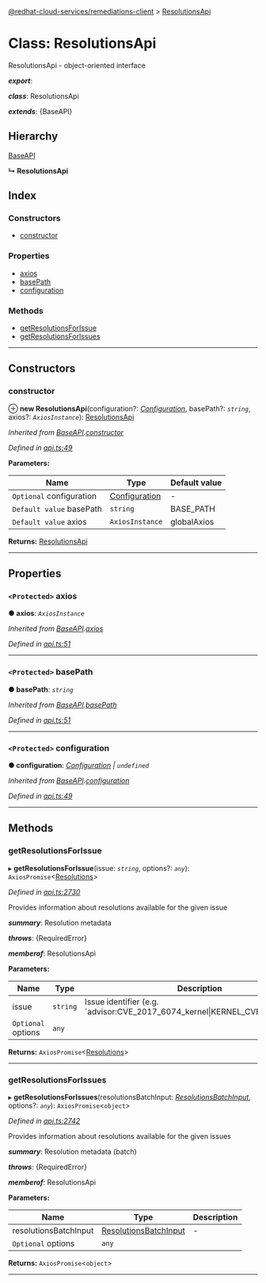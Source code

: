 [@redhat-cloud-services/remediations-client](../README.md) > [ResolutionsApi](../classes/resolutionsapi.md)

# Class: ResolutionsApi

ResolutionsApi - object-oriented interface

*__export__*: 

*__class__*: ResolutionsApi

*__extends__*: {BaseAPI}

## Hierarchy

 [BaseAPI](baseapi.md)

**↳ ResolutionsApi**

## Index

### Constructors

* [constructor](resolutionsapi.md#constructor)

### Properties

* [axios](resolutionsapi.md#axios)
* [basePath](resolutionsapi.md#basepath)
* [configuration](resolutionsapi.md#configuration)

### Methods

* [getResolutionsForIssue](resolutionsapi.md#getresolutionsforissue)
* [getResolutionsForIssues](resolutionsapi.md#getresolutionsforissues)

---

## Constructors

<a id="constructor"></a>

###  constructor

⊕ **new ResolutionsApi**(configuration?: *[Configuration](configuration.md)*, basePath?: *`string`*, axios?: *`AxiosInstance`*): [ResolutionsApi](resolutionsapi.md)

*Inherited from [BaseAPI](baseapi.md).[constructor](baseapi.md#constructor)*

*Defined in [api.ts:49](https://github.com/RedHatInsights/javascript-clients/blob/master/packages/remediations/api.ts#L49)*

**Parameters:**

| Name | Type | Default value |
| ------ | ------ | ------ |
| `Optional` configuration | [Configuration](configuration.md) | - |
| `Default value` basePath | `string` |  BASE_PATH |
| `Default value` axios | `AxiosInstance` |  globalAxios |

**Returns:** [ResolutionsApi](resolutionsapi.md)

___

## Properties

<a id="axios"></a>

### `<Protected>` axios

**● axios**: *`AxiosInstance`*

*Inherited from [BaseAPI](baseapi.md).[axios](baseapi.md#axios)*

*Defined in [api.ts:51](https://github.com/RedHatInsights/javascript-clients/blob/master/packages/remediations/api.ts#L51)*

___
<a id="basepath"></a>

### `<Protected>` basePath

**● basePath**: *`string`*

*Inherited from [BaseAPI](baseapi.md).[basePath](baseapi.md#basepath)*

*Defined in [api.ts:51](https://github.com/RedHatInsights/javascript-clients/blob/master/packages/remediations/api.ts#L51)*

___
<a id="configuration"></a>

### `<Protected>` configuration

**● configuration**: *[Configuration](configuration.md) \| `undefined`*

*Inherited from [BaseAPI](baseapi.md).[configuration](baseapi.md#configuration)*

*Defined in [api.ts:49](https://github.com/RedHatInsights/javascript-clients/blob/master/packages/remediations/api.ts#L49)*

___

## Methods

<a id="getresolutionsforissue"></a>

###  getResolutionsForIssue

▸ **getResolutionsForIssue**(issue: *`string`*, options?: *`any`*): `AxiosPromise`<[Resolutions](../interfaces/resolutions.md)>

*Defined in [api.ts:2730](https://github.com/RedHatInsights/javascript-clients/blob/master/packages/remediations/api.ts#L2730)*

Provides information about resolutions available for the given issue

*__summary__*: Resolution metadata

*__throws__*: {RequiredError}

*__memberof__*: ResolutionsApi

**Parameters:**

| Name | Type | Description |
| ------ | ------ | ------ |
| issue | `string` |  Issue identifier (e.g. &#x60;advisor:CVE\_2017\_6074\_kernel\|KERNEL\_CVE\_2017\_6074&#x60;) |
| `Optional` options | `any` |

**Returns:** `AxiosPromise`<[Resolutions](../interfaces/resolutions.md)>

___
<a id="getresolutionsforissues"></a>

###  getResolutionsForIssues

▸ **getResolutionsForIssues**(resolutionsBatchInput: *[ResolutionsBatchInput](../interfaces/resolutionsbatchinput.md)*, options?: *`any`*): `AxiosPromise`<`object`>

*Defined in [api.ts:2742](https://github.com/RedHatInsights/javascript-clients/blob/master/packages/remediations/api.ts#L2742)*

Provides information about resolutions available for the given issues

*__summary__*: Resolution metadata (batch)

*__throws__*: {RequiredError}

*__memberof__*: ResolutionsApi

**Parameters:**

| Name | Type | Description |
| ------ | ------ | ------ |
| resolutionsBatchInput | [ResolutionsBatchInput](../interfaces/resolutionsbatchinput.md) |  \- |
| `Optional` options | `any` |

**Returns:** `AxiosPromise`<`object`>

___


